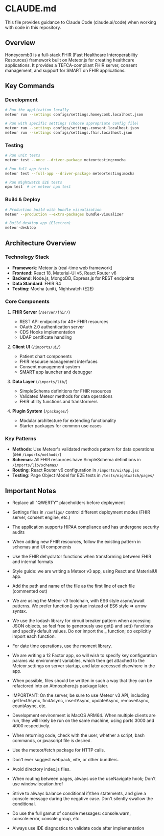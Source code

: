 
# CLAUDE.md

This file provides guidance to Claude Code (claude.ai/code) when working with code in this repository.

## Overview

Honeycomb3 is a full-stack FHIR (Fast Healthcare Interoperability Resources) framework built on Meteor.js for creating healthcare applications. It provides a TEFCA-compliant FHIR server, consent management, and support for SMART on FHIR applications.

## Key Commands

### Development
```bash
# Run the application locally
meteor run --settings configs/settings.honeycomb.localhost.json

# Run with specific settings (choose appropriate config file)
meteor run --settings configs/settings.consent.localhost.json
meteor run --settings configs/settings.fhir.localhost.json
```

### Testing
```bash
# Run unit tests
meteor test --once --driver-package meteortesting:mocha

# Run full app tests
meteor test --full-app --driver-package meteortesting:mocha

# Run Nightwatch E2E tests
npm test  # or meteor npm test
```

### Build & Deploy
```bash
# Production build with bundle visualization
meteor --production --extra-packages bundle-visualizer

# Build desktop app (Electron)
meteor-desktop
```

## Architecture Overview

### Technology Stack
- **Framework**: Meteor.js (real-time web framework)
- **Frontend**: React 18, Material-UI v5, React Router v6
- **Backend**: Node.js, MongoDB, Express.js for REST endpoints
- **Data Standard**: FHIR R4
- **Testing**: Mocha (unit), Nightwatch (E2E)

### Core Components

1. **FHIR Server** (`/server/fhir/`)
   - REST API endpoints for 40+ FHIR resources
   - OAuth 2.0 authentication server
   - CDS Hooks implementation
   - UDAP certificate handling

2. **Client UI** (`/imports/ui/`)
   - Patient chart components
   - FHIR resource management interfaces
   - Consent management system
   - SMART app launcher and debugger

3. **Data Layer** (`/imports/lib/`)
   - SimpleSchema definitions for FHIR resources
   - Validated Meteor methods for data operations
   - FHIR utility functions and transformers

4. **Plugin System** (`/packages/`)
   - Modular architecture for extending functionality
   - Starter packages for common use cases

### Key Patterns

- **Methods**: Use Meteor's validated methods pattern for data operations (see `/imports/methods/`)
- **Schemas**: All FHIR resources have SimpleSchema definitions in `/imports/lib/schemas/`
- **Routing**: React Router v6 configuration in `/imports/ui/App.jsx`
- **Testing**: Page Object Model for E2E tests in `/tests/nightwatch/pages/`

## Important Notes

- Replace all "QWERTY" placeholders before deployment
- Settings files in `/configs/` control different deployment modes (FHIR server, consent engine, etc.)
- The application supports HIPAA compliance and has undergone security audits
- When adding new FHIR resources, follow the existing pattern in schemas and UI components
- Use the FHIR dehydrator functions when transforming between FHIR and internal formats

- Style guide:  we are writing a Meteor v3 app, using React and MaterialUI app.  

- Add the path and name of the file as the first line of each file (commented out)

- We are using the Meteor v3 toolchain, with ES6 style async/await patterns. We prefer function() syntax instead of ES6 style => arrow syntax. 

- We use the lodash library for circuit breaker pattern when accessing JSON objects, so feel free to generously use get() and set() functions and specify default values.  Do *not* import the _ function; do explicitly import each function.

- For date time operations, use the moment library.  

- We are writing a 12 Factor app, so will wish to specify key configuration params via environment variables, which then get attached to the Meteor.settings on server startup, and later accessed elsewhere in the app.  

- When possible, files should be written in such a way that they can be refactored into an Atmosphere.js package later.

- IMPORTANT:  On the server, be sure to use Meteor v3 API, including getTextAsync, findAsync, insertAsync, updateAsync, removeAsync, countAsync, etc.

- Development environment is MacOS ARM64.  When multiple clients are run, they will likely be run on the same machine, using ports 3000 and 4000 respectively.  

- When returning code, check with the user, whether a script, bash commands, or javascript file is desired.  

- Use the meteor/fetch package for HTTP calls.

- Don't ever suggest webpack, vite, or other bundlers.  

- Avoid directory index.js files.

- When routing between pages, always use the useNavigate hook; Don't use window.location.href

- Strive to always balance conditional if/then statements, and give a console message during the negative case.  Don't silently swallow the conditional.  

- Do use the full gamut of console messages:  console.warn, console.error, console.group, etc.

- Always use IDE diagnostics to validate code after implementation

